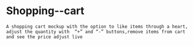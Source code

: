 # Shopping--cart
    A shopping cart mockup with the option to like items through a heart, adjust the quantity with  “+” and “-” buttons,remove items from cart and see the price adjust live
